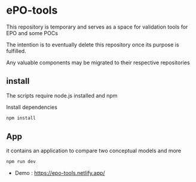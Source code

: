 # ePO-tools

This repository is temporary and serves as a space for validation tools for EPO and some POCs

The intention is to eventually delete this repository once its purpose is fulfilled.

Any valuable components may be migrated to their respective repositories

## install

The scripts require node.js installed and npm

Install dependencies

```sh
npm install
```

## App

it contains an application to compare two conceptual models and more

```sh
npm run dev
```

- Demo : https://epo-tools.netlify.app/

